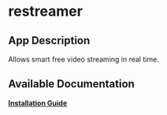 # restreamer

## App Description

Allows smart free video streaming in real time.

## Available Documentation

[**Installation Guide**](charts/incubator/restreamer/installation)

